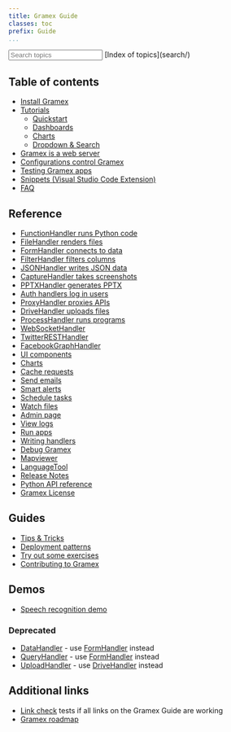 ```yaml
---
title: Gramex Guide
classes: toc
prefix: Guide
...
```


<link rel="stylesheet" href="search/search.css?v=1">

<input type="search" id="search" placeholder="Search topics" data-url="search/searchindex.json">
[Index of topics](search/)
<script src="node_modules/lunr/lunr.js"></script>
<script src="search/search.js?v=a"></script>


## Table of contents

- [Install Gramex](install/)
- [Tutorials](tutorials/)
    - [Quickstart](tutorials/quickstart/)
    - [Dashboards](tutorials/dashboards/)
    - [Charts](tutorials/charts/)
    - [Dropdown & Search](tutorials/g1-dropdown)
- [Gramex is a web server](server/)
- [Configurations control Gramex](config/)
- [Testing Gramex apps](test/)
- [Snippets (Visual Studio Code Extension)](snippets/)
- [FAQ](faq/)

## Reference

- [FunctionHandler runs Python code](functionhandler/)
- [FileHandler renders files](filehandler/)
- [FormHandler connects to data](formhandler/)
- [FilterHandler filters columns](filterhandler/)
- [JSONHandler writes JSON data](jsonhandler/)
- [CaptureHandler takes screenshots](capturehandler/)
- [PPTXHandler generates PPTX](pptxhandler/)
- [Auth handlers log in users](auth/)
- [ProxyHandler proxies APIs](proxyhandler/)
- [DriveHandler uploads files](drivehandler/)
- [ProcessHandler runs programs](processhandler/)
- [WebSocketHandler](websockethandler/)
- [TwitterRESTHandler](twitterresthandler/)
- [FacebookGraphHandler](facebookgraphhandler/)
- [UI components](uicomponents/)
- [Charts](chart/)
- [Cache requests](cache/)
- [Send emails](email/)
- [Smart alerts](alert/)
- [Schedule tasks](scheduler/)
- [Watch files](watch/)
- [Admin page](admin/)
- [View logs](logviewer/)
- [Run apps](apps/)
- [Writing handlers](handlers/)
- [Debug Gramex](debug/)
- [Mapviewer](mapviewer/)
- [LanguageTool](languagetool/)
- [Release Notes](release/)
- [Python API reference](https://learn.gramener.com/gramex/gramex.html)
- [Gramex License](license/)

## Guides

- [Tips & Tricks](tips/)
- [Deployment patterns](deploy/)
- [Try out some exercises](exercises/)
- [Contributing to Gramex](contributing/)

## Demos

- [Speech recognition demo](speech/)

### Deprecated

- [DataHandler](datahandler/) - use [FormHandler](formhandler/) instead
- [QueryHandler](queryhandler/) - use [FormHandler](formhandler/) instead
- [UploadHandler](uploadhandler/) - use [DriveHandler](drivehandler/) instead

## Additional links

- [Link check](linkcheck/) tests if all links on the Gramex Guide are working
- [Gramex roadmap](https://drive.google.com/file/d/1C307WHBqY_WIACnlJcgGLESLK7Imfl0K/view?usp=sharing)
